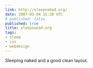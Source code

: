 ```yaml
---
link: http://sleepnaked.org/
date: 2007-03-04 15:38 UTC
# published: false
published: true
title: sleepnaked.org
tags:
- sleep
- css
- webdesign
---
```


Sleeping naked and a good clean layout.
